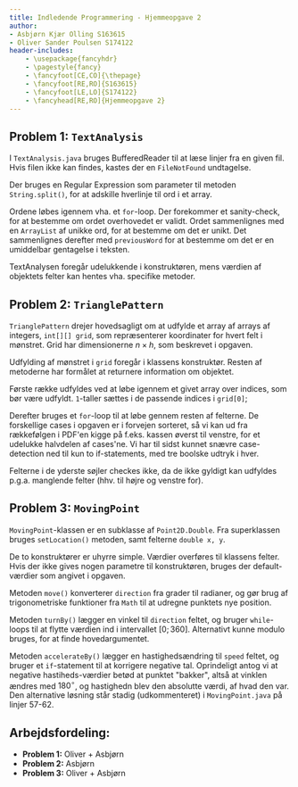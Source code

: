 ```yaml
---
title: Indledende Programmering - Hjemmeopgave 2
author: 
- Asbjørn Kjær Olling S163615
- Oliver Sander Poulsen S174122
header-includes:
    - \usepackage{fancyhdr}
    - \pagestyle{fancy}
    - \fancyfoot[CE,CO]{\thepage}
    - \fancyfoot[RE,RO]{S163615}
    - \fancyfoot[LE,LO]{S174122}
    - \fancyhead[RE,RO]{Hjemmeopgave 2}
---
```



## Problem 1: `TextAnalysis`

I `TextAnalysis.java` bruges BufferedReader til at læse linjer fra en given fil. 
Hvis filen ikke kan findes, kastes der en `FileNotFound` undtagelse.

Der bruges en Regular Expression som parameter til metoden `String.split()`, for at adskille hverlinje til ord i et array.

Ordene løbes igennem vha. et `for`-loop. Der forekommer et sanity-check, for at bestemme om ordet overhovedet er validt. 
Ordet sammenlignes med en `ArrayList` af unikke ord, for at bestemme om det er unikt. 
Det sammenlignes derefter med `previousWord` for at bestemme om det er en umiddelbar gentagelse i teksten.

TextAnalysen foregår udelukkende i konstruktøren, mens værdien af objektets felter kan hentes vha. specifike metoder.

## Problem 2: `TrianglePattern`

`TrianglePattern` drejer hovedsagligt om at udfylde et array af arrays af integers, `int[][] grid`, som repræsenterer koordinater for hvert felt i mønstret. Grid har dimensionerne $n\times h$, som beskrevet i opgaven.

Udfylding af mønstret i `grid` foregår i klassens konstruktør. Resten af metoderne har formålet at returnere information om objektet.

Første række udfyldes ved at løbe igennem et givet array over indices, som bør være udfyldt. `1`-taller sættes i de passende indices i `grid[0]`;

Derefter bruges et `for`-loop til at løbe gennem resten af felterne. De forskellige cases i opgaven er i forvejen sorteret, så vi kan ud fra rækkefølgen i PDF'en kigge på f.eks. kassen øverst til venstre, for et udelukke halvdelen af cases'ne. Vi har til sidst kunnet snævre case-detection ned til kun to if-statements, med tre boolske udtryk i hver.

Felterne i de yderste søjler checkes ikke, da de ikke gyldigt kan udfyldes p.g.a. manglende felter (hhv. til højre og venstre for).

## Problem 3: `MovingPoint` 

`MovingPoint`-klassen er en subklasse af `Point2D.Double`. Fra superklassen bruges `setLocation()` metoden, samt felterne `double x, y`.

De to konstruktører er uhyrre simple. Værdier overføres til klassens felter. Hvis der ikke gives nogen parametre til konstruktøren, bruges der default-værdier som angivet i opgaven.

Metoden `move()` konverterer `direction` fra grader til radianer, og gør brug af trigonometriske funktioner fra `Math` til at udregne punktets nye position.

Metoden `turnBy()` lægger en vinkel til `direction` feltet, og bruger `while`-loops til at flytte værdien ind i intervallet $[0;360]$. Alternativt kunne modulo bruges, for at finde hovedargumentet.

Metoden `accelerateBy()` lægger en hastighedsændring til `speed` feltet, og bruger et `if`-statement til at korrigere negative tal. 
Oprindeligt antog vi at negative hastiheds-værdier betød at punktet "bakker", altså at vinklen ændres med $180^{\circ}$, og hastighedn blev den absolutte værdi, af hvad den var. 
Den alternative løsning står stadig (udkommenteret) i `MovingPoint.java` på linjer 57-62.

## Arbejdsfordeling:

* **Problem 1:** Oliver + Asbjørn
* **Problem 2:** Asbjørn
* **Problem 3:** Oliver + Asbjørn


